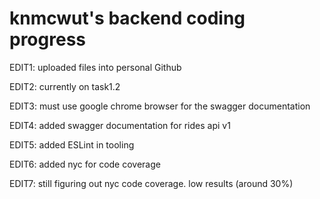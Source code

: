 # knmcwut's backend coding progress
EDIT1: uploaded files into personal Github

EDIT2: currently on task1.2

EDIT3: must use google chrome browser for the swagger documentation

EDIT4: added swagger documentation for rides api v1

EDIT5: added ESLint in tooling

EDIT6: added nyc for code coverage  

EDIT7: still figuring out nyc code coverage. low results (around 30%)

